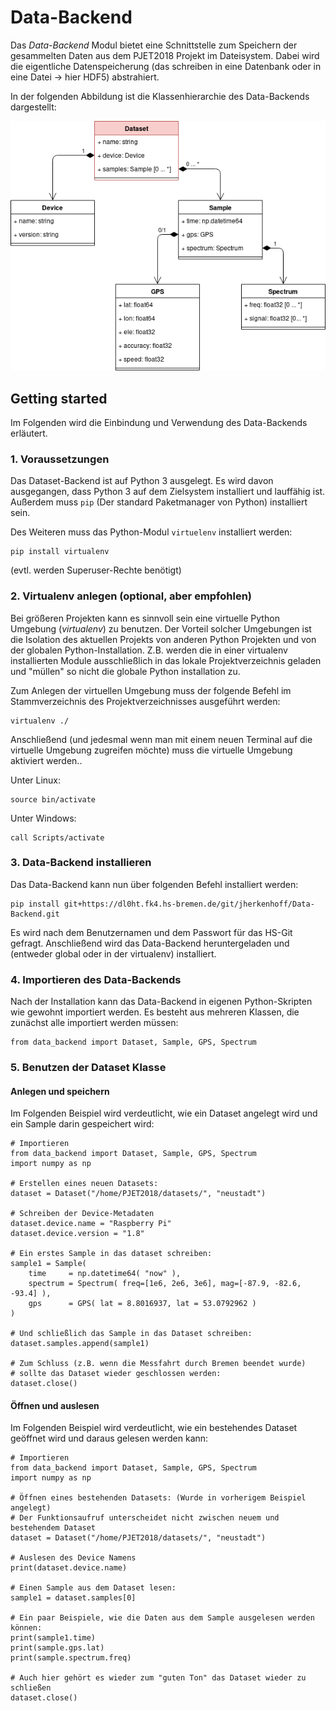 # Data-Backend

Das *Data-Backend* Modul bietet eine Schnittstelle zum Speichern der gesammelten Daten
aus dem PJET2018 Projekt im Dateisystem. Dabei wird die eigentliche Datenspeicherung (das schreiben in eine Datenbank oder in eine Datei -> hier HDF5) abstrahiert.

In der folgenden Abbildung ist die Klassenhierarchie des Data-Backends dargestellt:

![UML](doc/uml.png)

## Getting started
Im Folgenden wird die Einbindung und Verwendung des Data-Backends erläutert.

### 1. Voraussetzungen
Das Dataset-Backend ist auf Python 3 ausgelegt. Es wird davon ausgegangen, dass Python 3 auf
dem Zielsystem installiert und lauffähig ist.
Außerdem muss `pip` (Der standard Paketmanager von Python) installiert sein.

Des Weiteren muss das Python-Modul `virtuelenv` installiert werden:
```
pip install virtualenv
```
(evtl. werden Superuser-Rechte benötigt)


### 2. Virtualenv anlegen (optional, aber empfohlen)
Bei größeren Projekten kann es sinnvoll sein eine virtuelle Python Umgebung (*virtualenv*) zu benutzen.
Der Vorteil solcher Umgebungen ist die Isolation des aktuellen Projekts von anderen
Python Projekten und von der globalen Python-Installation. Z.B. werden die in einer
virtualenv installierten Module ausschließlich in das lokale Projektverzeichnis geladen
und "müllen" so nicht die globale Python installation zu.

Zum Anlegen der virtuellen Umgebung muss der folgende Befehl im Stammverzeichnis des
Projektverzeichnisses ausgeführt werden:
```
virtualenv ./
```

Anschließend (und jedesmal wenn man mit einem neuen Terminal auf die virtuelle Umgebung zugreifen möchte) muss die virtuelle Umgebung aktiviert werden..

Unter Linux:
```
source bin/activate
```

Unter Windows:
```
call Scripts/activate
```


### 3. Data-Backend installieren
Das Data-Backend kann nun über folgenden Befehl installiert werden:
```
pip install git+https://dl0ht.fk4.hs-bremen.de/git/jherkenhoff/Data-Backend.git
```
Es wird nach dem Benutzernamen und dem Passwort für das HS-Git gefragt. Anschließend wird das Data-Backend heruntergeladen und (entweder global oder in der virtualenv) installiert.

### 4. Importieren des Data-Backends
Nach der Installation kann das Data-Backend in eigenen Python-Skripten wie gewohnt importiert werden.
Es besteht aus mehreren Klassen, die zunächst alle importiert werden müssen:
```
from data_backend import Dataset, Sample, GPS, Spectrum
```

### 5. Benutzen der Dataset Klasse


#### Anlegen und speichern
Im Folgenden Beispiel wird verdeutlicht, wie ein Dataset angelegt wird und ein Sample darin gespeichert wird:

```
# Importieren
from data_backend import Dataset, Sample, GPS, Spectrum
import numpy as np

# Erstellen eines neuen Datasets:
dataset = Dataset("/home/PJET2018/datasets/", "neustadt")

# Schreiben der Device-Metadaten
dataset.device.name = "Raspberry Pi"
dataset.device.version = "1.8"

# Ein erstes Sample in das dataset schreiben:
sample1 = Sample(
    time     = np.datetime64( "now" ), 
    spectrum = Spectrum( freq=[1e6, 2e6, 3e6], mag=[-87.9, -82.6, -93.4] ),
    gps      = GPS( lat = 8.8016937, lat = 53.0792962 )
)

# Und schließlich das Sample in das Dataset schreiben:
dataset.samples.append(sample1)

# Zum Schluss (z.B. wenn die Messfahrt durch Bremen beendet wurde)
# sollte das Dataset wieder geschlossen werden:
dataset.close()
```

#### Öffnen und auslesen
Im Folgenden Beispiel wird verdeutlicht, wie ein bestehendes Dataset geöffnet wird und daraus gelesen werden kann:

```
# Importieren
from data_backend import Dataset, Sample, GPS, Spectrum
import numpy as np

# Öffnen eines bestehenden Datasets: (Wurde in vorherigem Beispiel angelegt)
# Der Funktionsaufruf unterscheidet nicht zwischen neuem und bestehendem Dataset
dataset = Dataset("/home/PJET2018/datasets/", "neustadt")

# Auslesen des Device Namens
print(dataset.device.name)

# Einen Sample aus dem Dataset lesen:
sample1 = dataset.samples[0]

# Ein paar Beispiele, wie die Daten aus dem Sample ausgelesen werden können:
print(sample1.time)
print(sample.gps.lat)
print(sample.spectrum.freq)

# Auch hier gehört es wieder zum "guten Ton" das Dataset wieder zu schließen
dataset.close()
```
